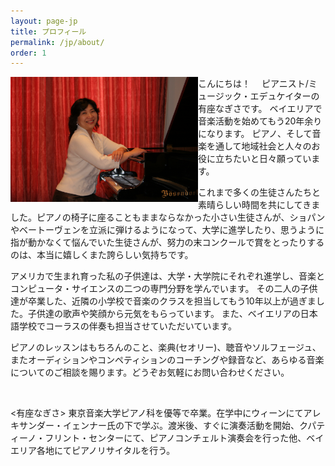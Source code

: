 ```yaml
---
layout: page-jp
title: プロフィール	
permalink: /jp/about/
order: 1
---
```


<img class="float-left" src="/img/nagisa ariza red curtain.jpg" alt="" width="300px" style="float:left;">

こんにちは！　
ピアニスト/ミュージック・エデュケイターの有座なぎさです。
ベイエリアで音楽活動を始めてもう20年余りになります。
ピアノ、そして音楽を通して地域社会と人々のお役に立ちたいと日々願っています。

これまで多くの生徒さんたちと素晴らしい時間を共にしてきました。ピアノの椅子に座ることもままならなかった小さい生徒さんが、ショパンやベートーヴェンを立派に弾けるようになって、大学に進学したり、思うように指が動かなくて悩んでいた生徒さんが、努力の末コンクールで賞をとったりするのは、本当に嬉しくまた誇らしい気持ちです。

アメリカで生まれ育った私の子供達は、大学・大学院にそれぞれ進学し、音楽とコンピュータ・サイエンスの二つの専門分野を学んでいます。
その二人の子供達が卒業した、近隣の小学校で音楽のクラスを担当してもう10年以上が過ぎました。子供達の歌声や笑顔から元気をもらっています。
また、ベイエリアの日本語学校でコーラスの伴奏も担当させていただいています。

ピアノのレッスンはもちろんのこと、楽典(セオリー)、聴音やソルフェージュ、またオーディションやコンペティションのコーチングや録音など、あらゆる音楽についてのご相談を賜ります。どうぞお気軽にお問い合わせください。

<br>

<有座なぎさ> 東京音楽大学ピアノ科を優等で卒業。在学中にウィーンにてアレキサンダー・イェンナー氏の下で学ぶ。渡米後、すぐに演奏活動を開始、クパティーノ・フリント・センターにて、ピアノコンチェルト演奏会を行った他、ベイエリア各地にてピアノリサイタルを行う。